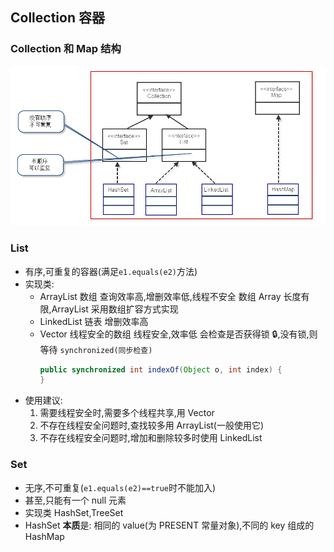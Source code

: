 ## Collection 容器

### Collection 和 Map 结构

![structure](img/structure.png)

### List

- 有序,可重复的容器(满足`e1.equals(e2)`方法)
- 实现类:
  - ArrayList 数组
    查询效率高,增删效率低,线程不安全
    数组 Array 长度有限,ArrayList 采用数组扩容方式实现
  - LinkedList 链表
    增删效率高
  - Vector 线程安全的数组
    线程安全,效率低 会检查是否获得锁 🔒,没有锁,则等待 `synchronized(同步检查)`
    ```java
    public synchronized int indexOf(Object o, int index) {
    }
    ```
- 使用建议:
  1. 需要线程安全时,需要多个线程共享,用 Vector
  2. 不存在线程安全问题时,查找较多用 ArrayList(一般使用它)
  3. 不存在线程安全问题时,增加和删除较多时使用 LinkedList

### Set

- 无序,不可重复(`e1.equals(e2)==true`时不能加入)
- 甚至,只能有一个 null 元素
- 实现类 HashSet,TreeSet
- HashSet **本质**是:
  相同的 value(为 PRESENT 常量对象),不同的 key 组成的 HashMap
